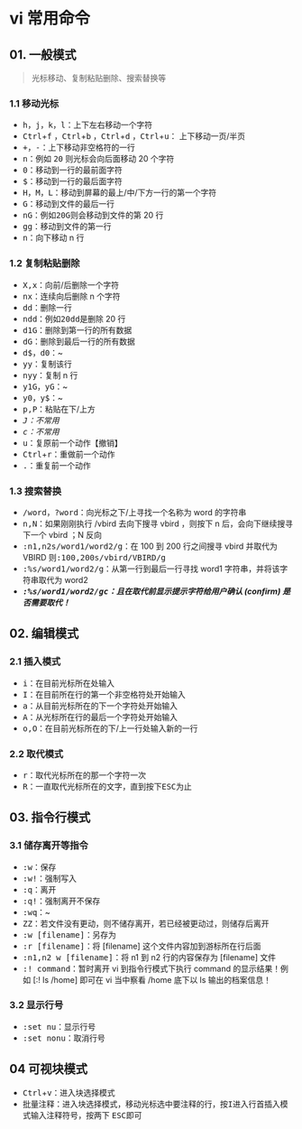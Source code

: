 # vi 常用命令

## 01. 一般模式

> 光标移动、复制粘贴删除、搜索替换等

### 1.1 移动光标

- <kbd>h</kbd>，<kbd>j</kbd>，<kbd>k</kbd>，<kbd>l</kbd>：上下左右移动一个字符
- <kbd>Ctrl</kbd>+<kbd>f</kbd> ，<kbd>Ctrl</kbd>+<kbd>b</kbd> ，<kbd>Ctrl</kbd>+<kbd>d</kbd> ，<kbd>Ctrl</kbd>+<kbd>u</kbd>： 上下移动一页/半页
- <kbd>+</kbd>，<kbd>-</kbd>：上下移动非空格符的一行
- <kbd>n<space></kbd>：例如 <kbd>20<space></kbd> 则光标会向后面移动 20 个字符
- <kbd>0</kbd>：移动到一行的最前面字符
- <kbd>$</kbd>：移动到一行的最后面字符
- <kbd>H</kbd>，<kbd>M</kbd>，<kbd>L</kbd>：移动到屏幕的最上/中/下方一行的第一个字符
- <kbd>G</kbd>：移动到文件的最后一行
- <kbd>nG</kbd>：例如<kbd>20G</kbd>则会移动到文件的第 20 行
- <kbd>gg</kbd>：移动到文件的第一行
- <kbd>n<Enter></kbd>：向下移动 n 行

### 1.2 复制粘贴删除

- <kbd>X,x</kbd>：向前/后删除一个字符
- <kbd>nx</kbd>：连续向后删除 n 个字符
- <kbd>dd</kbd>：删除一行
- <kbd>ndd</kbd>：例如<kbd>20dd</kbd>是删除 20 行
- <kbd>d1G</kbd>：删除到第一行的所有数据
- <kbd>dG</kbd>：删除到最后一行的所有数据
- <kbd>d$</kbd>，<kbd>d0</kbd>：~
- <kbd>yy</kbd>：复制该行
- <kbd>nyy</kbd>：复制 n 行
- <kbd>y1G</kbd>，<kbd>yG</kbd>：~
- <kbd>y0</kbd>，<kbd>y$</kbd>：~
- <kbd>p,P</kbd>：粘贴在下/上方
- *<kbd>J</kbd>：不常用*
- *<kbd>c</kbd>：不常用*
- <kbd>u</kbd>：复原前一个动作【撤销】
- <kbd>Ctrl</kbd>+<kbd>r</kbd>：重做前一个动作
- <kbd>.</kbd>：重复前一个动作

### 1.3 搜索替换

- <kbd>/word</kbd>，<kbd>?word</kbd>：向光标之下/上寻找一个名称为 word 的字符串
- <kbd>n,N</kbd>：如果刚刚执行 /vbird 去向下搜寻 vbird ，则按下 n 后，会向下继续搜寻下一个 vbird ；N 反向
- <kbd>:n1,n2s/word1/word2/g</kbd>：在 100 到 200 行之间搜寻 vbird 并取代为 VBIRD 则<kbd>:100,200s/vbird/VBIRD/g</kbd>
- <kbd>:%s/word1/word2/g</kbd>：从第一行到最后一行寻找 word1 字符串，并将该字符串取代为 word2 
- ***<kbd>:%s/word1/word2/gc</kbd>：且在取代前显示提示字符给用户确认 (confirm) 是否需要取代！***

## 02. 编辑模式

### 2.1 插入模式

- <kbd>i</kbd>：在目前光标所在处输入
- <kbd>I</kbd>：在目前所在行的第一个非空格符处开始输入
- <kbd>a</kbd>：从目前光标所在的下一个字符处开始输入
- <kbd>A</kbd>：从光标所在行的最后一个字符处开始输入
- <kbd>o,O</kbd>：在目前光标所在的下/上一行处输入新的一行

### 2.2  取代模式

- <kbd>r</kbd>：取代光标所在的那一个字符一次
- <kbd>R</kbd>：一直取代光标所在的文字，直到按下<kbd>ESC</kbd>为止

## 03. 指令行模式

### 3.1 储存离开等指令

- <kbd>:w</kbd>：保存
- <kbd>:w!</kbd>：强制写入
- <kbd>:q</kbd>：离开
- <kbd>:q!</kbd>：强制离开不保存
- <kbd>:wq</kbd>：~
- <kbd>ZZ</kbd>：若文件没有更动，则不储存离开，若已经被更动过，则储存后离开
- <kbd>:w [filename]</kbd>：另存为
- <kbd>:r [filename]</kbd>：将 [filename] 这个文件内容加到游标所在行后面
- <kbd>:n1,n2 w [filename]</kbd>：将 n1 到 n2 行的内容保存为 [filename] 文件
- <kbd>:! command</kbd>：暂时离开 vi 到指令行模式下执行 command 的显示结果！例如 [:! ls /home] 即可在 vi 当中察看 /home 底下以 ls 输出的档案信息！

### 3.2 显示行号

- <kbd>:set nu</kbd>：显示行号
- <kbd>:set nonu</kbd>：取消行号

## 04 可视块模式

- <kbd>Ctrl</kbd>+<kbd>v</kbd>：进入块选择模式
- 批量注释：进入块选择模式，移动光标选中要注释的行，按<kbd>I</kbd>进入行首插入模式输入注释符号，按两下 <kbd>ESC</kbd>即可